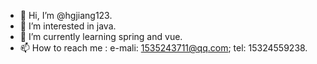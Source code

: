 - 👋 Hi, I’m @hgjiang123.
- 👀 I’m interested in java. 
- 🌱 I’m currently learning spring and vue.
- 📫 How to reach me : e-mali: 1535243711@qq.com; tel: 15324559238.

